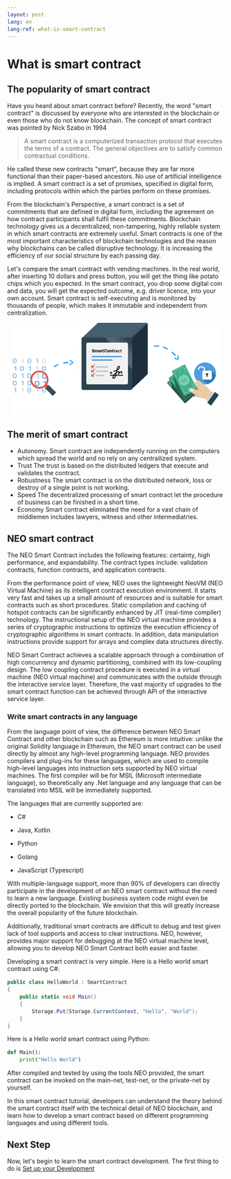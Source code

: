 ```yaml
---
layout: post
lang: en
lang-ref: what-is-smart-contract
---
```



# What is smart contract

## The popularity of smart contract

Have you heard about smart contract before? Recently, the word "smart contract" is discussed by everyone who are interested in the blockchain or even those who do not know blockchain. The concept of smart contract was pointed by Nick Szabo in 1994

> A smart contract is a computerized transaction protocol that executes the terms of a contract. The general objectives are to satisfy common contractual conditions.

He called these new contracts "smart", because they are far more functional than their paper-based ancestors. No use of artificial intelligence is implied. A smart contract is a set of promises, specified in digital form, including protocols within which the parties perform on these promises.

From the blockchain's Perspective, a smart contract is a set of commitments that are defined in digital form, including the agreement on how contract participants shall fulfil these commitments. Blockchain technology gives us a decentralized, non-tampering, highly reliable system in which smart contracts are extremely useful. Smart contracts is one of the most important characteristics of blockchain technologies and the reason why blockchains can be called disruptive technology. It is increasing the efficiency of our social structure by each passing day.

Let's compare the smart contract with vending machines. In the real world, after inserting 10 dollars and press button, you will get the thing like potato chips which you expected. In the smart contract, you drop some digital coin and data, you will get the expected outcome, e.g. driver licence, into your own account. Smart contract is self-executing and is monitored by thousands of people, which makes it immutable and independent from centralization.

<p align="center">
  <img src="./imgs/smart-contracts.png" />
</p>

## The merit of smart contract

- Autonomy.
Smart contract are independently running on the computers which spread the world and no rely on any centrailized system.
- Trust
The trust is based on the distributed ledgers that execute and validates the contract.
- Robustness
The smart contract is on the distributed network, loss or destroy of a single point is not working.
- Speed
The decentralized processing of smart contract let the procedure of business can be finished in a short time.
- Economy
Smart contract eliminated the need for a vast chain of middlemen includes lawyers, witness and other intermediatries.

## NEO  smart contract

The NEO Smart Contract  includes the following features: certainty, high performance, and expandability. The contract types include: validation contracts, function contracts, and application contracts.

From the performance point of view, NEO uses the lightweight NeoVM (NEO Virtual Machine) as its intelligent contract execution environment. It starts very fast and takes up a small amount of resources and is suitable for smart contracts such as short procedures. Static compilation and caching of hotspot contracts can be significantly enhanced by JIT (real-time compiler) technology. The instructional setup of the NEO virtual machine provides a series of cryptographic instructions to optimize the execution efficiency of cryptographic algorithms in smart contracts. In addition, data manipulation instructions provide support for arrays and complex data structures directly.

NEO Smart Contract achieves a scalable approach through a combination of high concurrency and dynamic partitioning, combined with its low-coupling design. The low coupling contract procedure is executed in a virtual machine (NEO virtual machine) and communicates with the outside through the interactive service layer. Therefore, the vast majority of upgrades to the smart contract function can be achieved through API of the interactive service layer.

### Write smart contracts in any language
From the language point of view, the difference between NEO Smart Contract and  other blockchain such as Ethereum is more intuitive: unlike the original Solidity language in Ethereum, the NEO smart contract can be used directly by almost any high-level programming language. NEO provides compilers and plug-ins for these languages, which are used to compile high-level languages ​​into instruction sets supported by NEO virtual machines. The first compiler will be for MSIL (Microsoft intermediate language), so theoretically any .Net language and any language that can be translated into MSIL will be immediately supported.

The languages that are currently supported are:

- C#

- Java, Kotlin

- Python

- Golang

- JavaScript (Typescript)

With multiple-language support, more than 90% of developers can directly participate in the development of an NEO smart contract without the need to learn a new language. Existing business system code might even be directly ported to the blockchain. We envision that this will greatly increase the overall popularity of the future blockchain.

Additionally, traditional smart contracts are difficult to debug and test given lack of tool supports and access to clear instructions. NEO, however, provides major support for debugging at the NEO virtual machine level, allowing you to develop NEO Smart Contract both easier and faster.

Developing a smart contract is very simple. Here is a Hello world  smart contract using C#:

```c#
public class HelloWorld : SmartContract
{
    public static void Main()
    {
        Storage.Put(Storage.CurrentContext, "Hello", "World");
    }
}
```

Here is a Hello world  smart contract using Python:

```python
def Main():
    print("Hello World")
```

After compiled and tested by using the tools NEO provided, the smart contract can be invoked on the main-net, test-net, or the private-net by yourself.

In this smart contract tutorial, developers can understand the theory behind the smart contract itself with the technical detail of NEO blockchain, and learn how to develop a smart contract based on different programming languages and using different tools.

## Next Step

Now, let's begin to learn the smart contract development. The first thing to do is [Set up your Development](Development_set_up.md)
